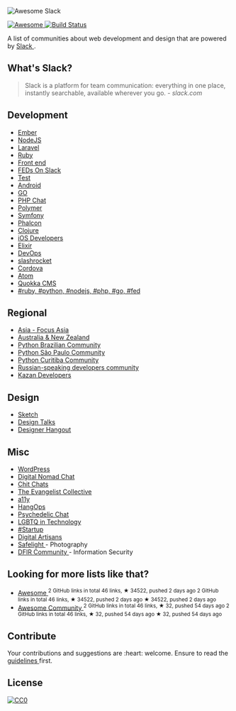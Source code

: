 <p>
 <img alt="Awesome Slack" src="images/logo.jpg"/>
</p>
<p>
 <a href="https://github.com/sindresorhus/awesome">
  <img alt="Awesome" src="https://cdn.rawgit.com/sindresorhus/awesome/d7305f38d29fed78fa85652e3a63e154dd8e8829/media/badge.svg"/>
 </a>
 <a href="https://travis-ci.org/filipelinhares/awesome-slack">
  <img alt="Build Status" src="https://api.travis-ci.org/filipelinhares/awesome-slack.png"/>
 </a>
</p>
<p>
 A list of communities about web development and design that are powered by
 <a href="https://slack.com/">
  Slack
 </a>
 .
</p>
<h2>
 What's Slack?
</h2>
<blockquote>
 <p>
  Slack is a platform for team communication: everything in one place, instantly searchable, available wherever you go.
  <em>
   - slack.com
  </em>
 </p>
</blockquote>
<h2>
 Development
</h2>
<ul>
 <li>
  <a href="https://ember-community-slackin.herokuapp.com/">
   Ember
  </a>
 </li>
 <li>
  <a href="http://nodeslackers.io/">
   NodeJS
  </a>
 </li>
 <li>
  <a href="http://larachat.co/">
   Laravel
  </a>
 </li>
 <li>
  <a href="https://rubydevelopers.typeform.com/to/l7WVWl">
   Ruby
  </a>
 </li>
 <li>
  <a href="http://frontenddevelopers.org/">
   Front end
  </a>
 </li>
 <li>
  <a href="http://fedsonslack.com/">
   FEDs On Slack
  </a>
 </li>
 <li>
  <a href="http://hashtagtesting.com/">
   Test
  </a>
 </li>
 <li>
  <a href="https://androidchat.co/">
   Android
  </a>
 </li>
 <li>
  <a href="https://docs.google.com/forms/d/1Wk7Alq-lp9sgH3h___zMPmh4gAaghsGpnnsW0Pa_9Ik/viewform?fbzx=4754263898376949596#start=invite">
   GO
  </a>
 </li>
 <li>
  <a href="https://phpchat.co">
   PHP Chat
  </a>
 </li>
 <li>
  <a href="http://polymer-slack.herokuapp.com/">
   Polymer
  </a>
 </li>
 <li>
  <a href="https://symfony2slack.herokuapp.com/">
   Symfony
  </a>
 </li>
 <li>
  <a href="http://chat.phalcontip.com">
   Phalcon
  </a>
 </li>
 <li>
  <a href="http://clojurians.net/">
   Clojure
  </a>
 </li>
 <li>
  <a href="http://ios-developers.io/">
   iOS Developers
  </a>
 </li>
 <li>
  <a href="https://elixir-slackin.herokuapp.com/">
   Elixir
  </a>
 </li>
 <li>
  <a href="https://devopschat.co/">
   DevOps
  </a>
 </li>
 <li>
  <a href="https://slashrocket.io/">
   slashrocket
  </a>
 </li>
 <li>
  <a href="http://slack.cordova.io/">
   Cordova
  </a>
 </li>
 <li>
  <a href="http://atom-slack.herokuapp.com/">
   Atom
  </a>
 </li>
 <li>
  <a href="https://quokkaslack.herokuapp.com/">
   Quokka CMS
  </a>
 </li>
 <li>
  <a href="http://www.hashtagdevelopers.com/">
   #ruby, #python, #nodejs, #php, #go, #fed
  </a>
 </li>
</ul>
<h2>
 Regional
</h2>
<ul>
 <li>
  <a href="https://www.focusasia.xyz?ref=github">
   Asia - Focus Asia
  </a>
 </li>
 <li>
  <a href="http://devanz.co">
   Australia & New Zealand
  </a>
 </li>
 <li>
  <a href="http://slack-pythonbrasil.herokuapp.com/">
   Python Brazilian Community
  </a>
 </li>
 <li>
  <a href="http://grupysp.herokuapp.com/">
   Python São Paulo Community
  </a>
 </li>
 <li>
  <a href="http://grupypr.herokuapp.com/">
   Python Curitiba Community
  </a>
 </li>
 <li>
  <a href="https://rusdevs.herokuapp.com/">
   Russian-speaking developers community
  </a>
 </li>
 <li>
  <a href="https://devkzn.slack.com/">
   Kazan Developers
  </a>
 </li>
</ul>
<h2>
 Design
</h2>
<ul>
 <li>
  <a href="http://teamsketch.io/">
   Sketch
  </a>
 </li>
 <li>
  <a href="https://docs.google.com/forms/d/1KFCWRmjL3Z0GZxrUZjy_f8s0x1dIGaJP9447FbuBSqg/viewform?c=0&w=1">
   Design Talks
  </a>
 </li>
 <li>
  <a href="https://www.designerhangout.co/">
   Designer Hangout
  </a>
 </li>
</ul>
<h2>
 Misc
</h2>
<ul>
 <li>
  <a href="https://make.wordpress.org/chat/">
   WordPress
  </a>
 </li>
 <li>
  <a href="https://hashtagnomads.com/">
   Digital Nomad Chat
  </a>
 </li>
 <li>
  <a href="http://www.chitchats.co/">
   Chit Chats
  </a>
 </li>
 <li>
  <a href="https://github.com/evangelistcollective/">
   The Evangelist Collective
  </a>
 </li>
 <li>
  <a href="https://web-a11y.herokuapp.com/">
   a11y
  </a>
 </li>
 <li>
  <a href="http://signup.hangops.com">
   HangOps
  </a>
 </li>
 <li>
  <a href="http://psychedelicchat.com/">
   Psychedelic Chat
  </a>
 </li>
 <li>
  <a href="http://lgbtq.technology/">
   LGBTQ in Technology
  </a>
 </li>
 <li>
  <a href="http://www.hashtagstartup.co/">
   #Startup
  </a>
 </li>
 <li>
  <a href="http://www.artisans.digital/">
   Digital Artisans
  </a>
 </li>
 <li>
  <a href="http://safelight.herokuapp.com/">
   Safelight
  </a>
  - Photography
 </li>
 <li>
  <a href="https://rishi28.typeform.com/to/sTbTI8">
   DFIR Community
  </a>
  - Information Security
 </li>
</ul>
<h2>
 Looking for more lists like that?
</h2>
<ul>
 <li>
  <a href="https://github.com/sindresorhus/awesome">
   Awesome
  </a>
  <sup>
   2 GitHub links in total 46 links, ★ 34522, pushed 2 days ago
  </sup>
  <sup>
   2 GitHub links in total 46 links, ★ 34522, pushed 2 days ago
  </sup>
  <sup>
   &#9733 34522, pushed 2 days ago
  </sup>
 </li>
 <li>
  <a href="https://github.com/peterkokot/awesome-community">
   Awesome Community
  </a>
  <sup>
   2 GitHub links in total 46 links, ★ 32, pushed 54 days ago
  </sup>
  <sup>
   2 GitHub links in total 46 links, ★ 32, pushed 54 days ago
  </sup>
  <sup>
   &#9733 32, pushed 54 days ago
  </sup>
 </li>
</ul>
<h2>
 Contribute
</h2>
<p>
 Your contributions and suggestions are :heart: welcome. Ensure to read the
 <a href="https://github.com/filipelinhares/awesome-slack/blob/master/CONTRIBUTING.md">
  guidelines
 </a>
 first.
</p>
<h2>
 License
</h2>
<p>
 <a href="http://creativecommons.org/publicdomain/zero/1.0/">
  <img alt="CC0" src="https://licensebuttons.net/p/zero/1.0/88x31.png"/>
 </a>
</p>
